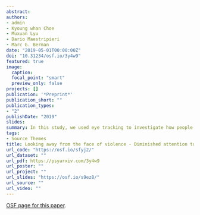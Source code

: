 ```yaml
---
abstract:
authors:
- admin
- Kyoung whan Choe
- Muxuan Lyu
- Dario Maestripieri
- Marc G. Berman
date: "2019-05-01T00:00:00Z"
doi: "10.31234/osf.io/3y4w9"
featured: true
image:
  caption:
  focal_point: "smart"
  preview_only: false
projects: []
publication: '*Preprint*'
publication_short: ""
publication_types:
- "2"
publishDate: "2019"
slides:
summary: In this study, we used eye tracking to investigate how people gather visual information from violence
tags:
- Source Themes
title: Looking away from the face of violence - Diminished attention to faces in violent social interactions
url_code: "https://osf.io/sfyj2/"
url_dataset: ""
url_pdf: https://psyarxiv.com/3y4w9
url_poster: ""
url_project: ""
url_slides: "https://osf.io/s9ez8/"
url_source: ""
url_video: ""
---
```



[OSF page for this paper](https://osf.io/sfyj2/).
